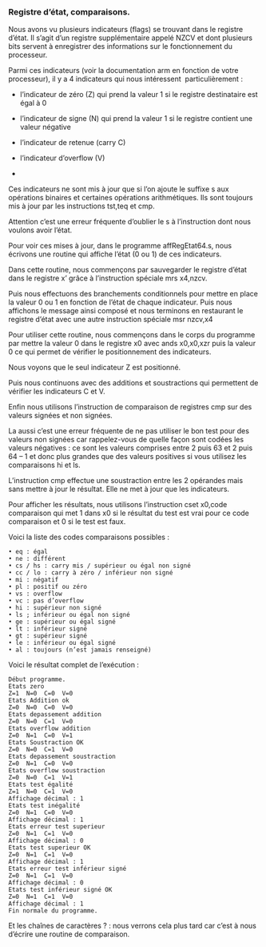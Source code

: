 ### Registre d’état, comparaisons.
Nous avons vu plusieurs indicateurs (flags) se trouvant dans le registre d’état. Il s’agit d’un registre supplémentaire appelé NZCV et dont plusieurs bits servent à enregistrer des informations sur le fonctionnement du processeur.

Parmi ces indicateurs (voir la documentation arm en fonction de votre processeur), il y a 4 indicateurs qui nous intéressent  particulièrement :

   * l’indicateur de zéro (Z)  qui prend la valeur 1 si le registre destinataire est égal à 0
   
   * l’indicateur de signe (N) qui prend la valeur 1 si le registre contient une valeur négative
   
   * l’indicateur de retenue (carry C)
   
   * l’indicateur d’overflow (V)
   * 
Ces indicateurs ne sont mis à jour que si l’on ajoute le suffixe s aux opérations binaires et certaines opérations arithmétiques. Ils sont toujours mis à jour par les instructions tst,teq et cmp.

Attention c’est une erreur fréquente d’oublier le s à l’instruction dont nous voulons avoir l’état.

Pour voir ces mises à jour, dans le programme affRegEtat64.s, nous écrivons une routine qui affiche l’état (0 ou 1) de ces indicateurs.

Dans cette routine, nous commençons par sauvegarder le registre d’état dans le registre x’ grâce à l’instruction spéciale mrs x4,nzcv.

Puis nous effectuons des branchements conditionnels pour mettre en place la valeur 0 ou 1 en fonction de l’état de chaque indicateur. Puis nous affichons le message ainsi composé et nous terminons en restaurant le registre d’état avec une autre instruction spéciale msr nzcv,x4

Pour utiliser cette routine, nous commençons dans le corps du programme par mettre la valeur 0 dans le registre x0 avec ands x0,x0,xzr puis la valeur 0 ce qui permet de vérifier le positionnement des indicateurs.

Nous voyons que le seul indicateur Z est positionné.

Puis nous continuons avec des additions et soustractions qui permettent de vérifier les indicateurs C et V.

Enfin nous utilisons l’instruction de comparaison de registres cmp sur des valeurs signées et non signées.

La aussi c’est une erreur fréquente de ne pas utiliser le bon test pour des valeurs non signées car rappelez-vous de quelle façon sont codées les valeurs négatives : ce sont les valeurs comprises entre 2 puis 63 et 2 puis 64 – 1 et donc plus grandes que des valeurs positives si vous utilisez les comparaisons hi et ls.

L’instruction cmp effectue une soustraction entre les 2 opérandes mais sans mettre à jour le résultat. Elle ne met à jour que les indicateurs.

Pour afficher les résultats, nous utilisons l’instruction cset x0,code comparaison  qui met 1 dans x0 si le résultat du test est vrai pour ce code comparaison et 0 si le test est faux.

Voici la liste des codes comparaisons possibles :

    • eq : égal 
    • ne : différent 
    • cs / hs : carry mis / supérieur ou égal non signé 
    • cc / lo : carry à zéro / inférieur non signé 
    • mi : négatif 
    • pl : positif ou zéro 
    • vs : overflow 
    • vc : pas d’overflow 
    • hi : supérieur non signé 
    • ls ; inférieur ou égal non signé 
    • ge : supérieur ou égal signé 
    • lt : inférieur signé 
    • gt : supérieur signé 
    • le : inférieur ou égal signé 
    • al : toujours (n’est jamais renseigné) 
    
Voici le résultat complet de l’exécution :
```
Début programme.
Etats zero
Z=1  N=0  C=0  V=0
Etats Addition ok
Z=0  N=0  C=0  V=0
Etats depassement addition
Z=0  N=0  C=1  V=0
Etats overflow addition
Z=0  N=1  C=0  V=1
Etats Soustraction OK
Z=0  N=0  C=1  V=0
Etats depassement soustraction
Z=0  N=1  C=0  V=0
Etats overflow soustraction
Z=0  N=0  C=1  V=1
Etats test égalité
Z=1  N=0  C=1  V=0
Affichage décimal : 1
Etats test inégalité
Z=0  N=1  C=0  V=0
Affichage décimal : 1
Etats erreur test superieur
Z=0  N=1  C=1  V=0
Affichage décimal : 0
Etats test superieur OK
Z=0  N=1  C=1  V=0
Affichage décimal : 1
Etats erreur test inférieur signé
Z=0  N=1  C=1  V=0
Affichage décimal : 0
Etats test inférieur signé OK
Z=0  N=1  C=1  V=0
Affichage décimal : 1
Fin normale du programme.
```

Et les chaînes de caractères ? : nous verrons cela plus tard car c’est à nous d’écrire une routine de comparaison.
